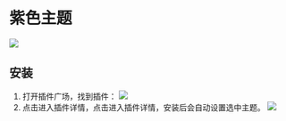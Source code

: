 # 紫色主题

![](https://data.eolink.com/eu6lYAs32449841b9ba7eb91c224ed2c997b1a9a83de0c3)

## 安装

1. 打开插件广场，找到插件：
   ![](https://data.eolink.com/Dl1ztav6680a57ccf0e807b633718e04de34c94e9d5aaaf)
2. 点击进入插件详情，点击进入插件详情，安装后会自动设置选中主题。
   ![](https://data.eolink.com/8d46dH39d407ff2746cab6fb692dd8e9507b2a425d751ce)
